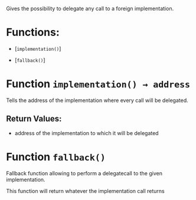 Gives the possibility to delegate any call to a foreign implementation.

# Functions:

- [`implementation()`]

- [`fallback()`]

# Function `implementation() → address`

Tells the address of the implementation where every call will be delegated.

## Return Values:

- address of the implementation to which it will be delegated

# Function `fallback()`

Fallback function allowing to perform a delegatecall to the given implementation.

This function will return whatever the implementation call returns
